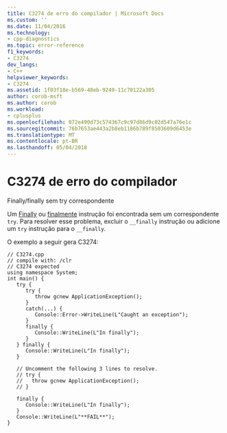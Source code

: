 ```yaml
---
title: C3274 de erro do compilador | Microsoft Docs
ms.custom: ''
ms.date: 11/04/2016
ms.technology:
- cpp-diagnostics
ms.topic: error-reference
f1_keywords:
- C3274
dev_langs:
- C++
helpviewer_keywords:
- C3274
ms.assetid: 1f03f18e-b569-48eb-9249-11c70122a305
author: corob-msft
ms.author: corob
ms.workload:
- cplusplus
ms.openlocfilehash: 072e490d73c574367c9c97d86d9c82d547a76e1c
ms.sourcegitcommit: 76b7653ae443a2b8eb1186b789f8503609d6453e
ms.translationtype: MT
ms.contentlocale: pt-BR
ms.lasthandoff: 05/04/2018
---
```

# <a name="compiler-error-c3274"></a>C3274 de erro do compilador
Finally/finally sem try correspondente  
  
 Um [Finally](../../cpp/try-finally-statement.md) ou [finalmente](../../dotnet/finally.md) instrução foi encontrada sem um correspondente `try`. Para resolver esse problema, excluir o `__finally` instrução ou adicione um `try` instrução para o `__finally`.  
  
 O exemplo a seguir gera C3274:  
  
```  
// C3274.cpp  
// compile with: /clr  
// C3274 expected  
using namespace System;  
int main() {  
   try {  
      try {  
         throw gcnew ApplicationException();  
      }  
      catch(...) {  
         Console::Error->WriteLine(L"Caught an exception");  
      }  
      finally {  
         Console::WriteLine(L"In finally");  
      }  
   } finally {  
      Console::WriteLine(L"In finally");  
   }  
  
   // Uncomment the following 3 lines to resolve.  
   // try {  
   //   throw gcnew ApplicationException();  
   // }  
  
   finally {  
      Console::WriteLine(L"In finally");  
   }  
   Console::WriteLine(L"**FAIL**");  
}  
```